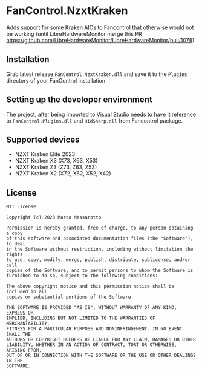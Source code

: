 # FanControl.NzxtKraken

Adds support for some Kraken AIOs to Fancontrol that otherwise would not be working (until LibreHardwareMonitor merge this PR https://github.com/LibreHardwareMonitor/LibreHardwareMonitor/pull/1078)

## Installation

Grab latest release `FanControl.NzxtKraken.dll` and save it to the `Plugins` directory of your FanControl installation

## Setting up the developer environment

The project, after being imported to Visual Studio needs to have it reference to `FanControl.Plugins.dll` and `HidSharp.dll` from Fancontrol package.

## Supported devices

- NZXT Kraken Elite 2023
- NZXT Kraken X3 (X73, X63, X53)
- NZXT Kraken Z3 (Z73, Z63, Z53)
- NZXT Kraken X2 (X72, X62, X52, X42)

## License

```
MIT License

Copyright (c) 2023 Marco Massarotto

Permission is hereby granted, free of charge, to any person obtaining a copy
of this software and associated documentation files (the "Software"), to deal
in the Software without restriction, including without limitation the rights
to use, copy, modify, merge, publish, distribute, sublicense, and/or sell
copies of the Software, and to permit persons to whom the Software is
furnished to do so, subject to the following conditions:

The above copyright notice and this permission notice shall be included in all
copies or substantial portions of the Software.

THE SOFTWARE IS PROVIDED "AS IS", WITHOUT WARRANTY OF ANY KIND, EXPRESS OR
IMPLIED, INCLUDING BUT NOT LIMITED TO THE WARRANTIES OF MERCHANTABILITY,
FITNESS FOR A PARTICULAR PURPOSE AND NONINFRINGEMENT. IN NO EVENT SHALL THE
AUTHORS OR COPYRIGHT HOLDERS BE LIABLE FOR ANY CLAIM, DAMAGES OR OTHER
LIABILITY, WHETHER IN AN ACTION OF CONTRACT, TORT OR OTHERWISE, ARISING FROM,
OUT OF OR IN CONNECTION WITH THE SOFTWARE OR THE USE OR OTHER DEALINGS IN THE
SOFTWARE.
```
